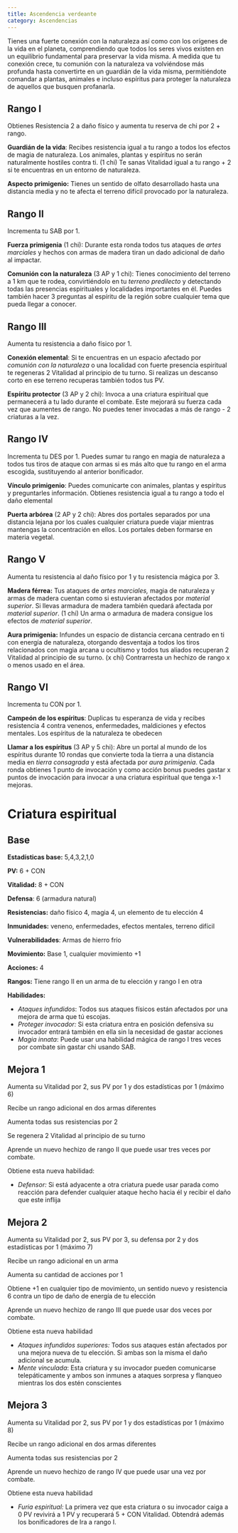 ```yaml
---
title: Ascendencia verdeante
category: Ascendencias
---
```


Tienes una fuerte conexión con la naturaleza así como con los orígenes de la vida en el planeta, comprendiendo que todos los seres vivos existen en un equilibrio fundamental para preservar la vida misma. A medida que tu conexión crece, tu comunión con la naturaleza va volviéndose más profunda hasta convertirte en un guardián de la vida misma, permitiéndote comandar a plantas, animales e incluso espíritus para proteger la naturaleza de aquellos que busquen profanarla. 

## Rango I

Obtienes Resistencia 2 a daño físico y aumenta tu reserva de chi por 2 + rango.

**Guardián de la vida**: Recibes resistencia igual a tu rango a todos los efectos de magia de naturaleza. Los animales, plantas y espíritus no serán naturalmente hostiles contra ti. (1 chi) Te sanas Vitalidad igual a tu rango + 2 si te encuentras en un entorno de naturaleza.

**Aspecto primigenio:** Tienes un sentido de olfato desarrollado hasta una distancia media y no te afecta el terreno difícil provocado por la naturaleza.

## Rango II

Incrementa tu SAB por 1.

**Fuerza primigenia** (1 chi): Durante esta ronda todos tus ataques de *artes marciales* y hechos con armas de madera tiran un dado adicional de daño al impactar.

**Comunión con la naturaleza** (3 AP y 1 chi): Tienes conocimiento del terreno a 1 km que te rodea, convirtiéndolo en tu *terreno predilecto* y detectando todas las presencias espirituales y localidades importantes en él. Puedes también hacer 3 preguntas al espíritu de la región sobre cualquier tema que pueda llegar a conocer.

## Rango III 

Aumenta tu resistencia a daño físico por 1.

**Conexión elemental**: Si te encuentras en un espacio afectado por *comunión con la naturaleza* o una localidad con fuerte presencia espiritual te regeneras 2 Vitalidad al principio de tu turno. Si realizas un descanso corto en ese terreno recuperas también todos tus PV.

**Espíritu protector** (3 AP y 2 chi): Invoca a una criatura espiritual que permanecerá a tu lado durante el combate. Este mejorará su fuerza cada vez que aumentes de rango. No puedes tener invocadas a más de rango - 2 criaturas a la vez.

## Rango IV 

Incrementa tu DES por 1. Puedes sumar tu rango en magia de naturaleza a todos tus tiros de ataque con armas si es más alto que tu rango en el arma escogida, sustituyendo al anterior bonificador.

**Vínculo primigenio**: Puedes comunicarte con animales, plantas y espíritus y preguntarles información. Obtienes resistencia igual a tu rango a todo el daño elemental

**Puerta arbórea** (2 AP y 2 chi): Abres dos portales separados por una distancia lejana por los cuales cualquier criatura puede viajar mientras mantengas la concentración en ellos. Los portales deben formarse en materia vegetal.

## Rango V 

Aumenta tu resistencia al daño físico por 1 y tu resistencia mágica por 3.

**Madera férrea:** Tus ataques de *artes marciales,* magia de naturaleza y armas de madera cuentan como si estuvieran afectados por *material superior*. Si llevas armadura de madera también quedará afectada por *material superior*. (1 chi) Un arma o armadura de madera consigue los efectos de *material superior*.

**Aura primigenia:** Infundes un espacio de distancia cercana centrado en ti con energía de naturaleza, otorgando desventaja a todos los tiros relacionados con magia arcana u ocultismo y todos tus aliados recuperan 2 Vitalidad al principio de su turno. (x chi) Contrarresta un hechizo de rango x o menos usado en el área.

## Rango VI

Incrementa tu CON por 1. 

**Campeón de los espíritus**: Duplicas tu esperanza de vida y recibes resistencia 4 contra venenos, enfermedades, maldiciones y efectos mentales. Los espíritus de la naturaleza te obedecen

**Llamar a los espíritus** (3 AP y 5 chi): Abre un portal al mundo de los espíritus durante 10 rondas que convierte toda la tierra a una distancia media en *tierra consagrada* y está afectada por *aura primigenia*. Cada ronda obtienes 1 punto de invocación y como acción bonus puedes gastar x puntos de invocación para invocar a una criatura espiritual que tenga x-1 mejoras.

# Criatura espiritual

## Base

**Estadísticas base:** 5,4,3,2,1,0

**PV:** 6 + CON

**Vitalidad:** 8 + CON

**Defensa**: 6 (armadura natural)

**Resistencias:** daño físico 4, magia 4, un elemento de tu elección 4

**Inmunidades:** veneno, enfermedades, efectos mentales, terreno difícil

**Vulnerabilidades**: Armas de hierro frío

**Movimiento:** Base 1, cualquier movimiento +1

**Acciones:** 4

**Rangos:** Tiene rango II en un arma de tu elección y rango I en otra

**Habilidades:**

- *Ataques infundidos*: Todos sus ataques físicos están afectados por una mejora de arma que tú escojas.
- *Proteger invocador:* Si esta criatura entra en posición defensiva su invocador entrará también en ella sin la necesidad de gastar acciones
- *Magia innata*: Puede usar una habilidad mágica de rango I tres veces por combate sin gastar chi usando SAB.

## Mejora 1

Aumenta su Vitalidad por 2, sus PV por 1 y dos estadísticas por 1 (máximo 6)

Recibe un rango adicional en dos armas diferentes

Aumenta todas sus resistencias por 2

Se regenera 2 Vitalidad al principio de su turno

Aprende un nuevo hechizo de rango II que puede usar tres veces por combate.

Obtiene esta nueva habilidad:

- *Defensor:* Si está adyacente a otra criatura puede usar parada como reacción para defender cualquier ataque hecho hacia él y recibir el daño que este inflija

## Mejora 2

Aumenta su Vitalidad por 2, sus PV por 3, su defensa por 2 y dos estadísticas por 1 (máximo 7)

Recibe un rango adicional en un arma

Aumenta su cantidad de acciones por 1

Obtiene +1 en cualquier tipo de movimiento, un sentido nuevo y resistencia 6 contra un tipo de daño de energía de tu elección

Aprende un nuevo hechizo de rango III que puede usar dos veces por combate.

Obtiene esta nueva habilidad

- *Ataques infundidos superiores:* Todos sus ataques están afectados por una mejora nueva de tu elección. Si ambas son la misma el daño adicional se acumula. 
- *Mente vinculada*: Esta criatura y su invocador pueden comunicarse telepáticamente y ambos son inmunes a ataques sorpresa y flanqueo mientras los dos estén conscientes

## Mejora 3

Aumenta su Vitalidad por 2, sus PV por 1 y dos estadísticas por 1 (máximo 8)

Recibe un rango adicional en dos armas diferentes

Aumenta todas sus resistencias por 2

Aprende un nuevo hechizo de rango IV que puede usar una vez por combate.

Obtiene esta nueva habilidad

- *Furia espiritual:* La primera vez que esta criatura o su invocador caiga a 0 PV revivirá a 1 PV y recuperará 5 + CON Vitalidad. Obtendrá además los bonificadores de Ira a rango I.
